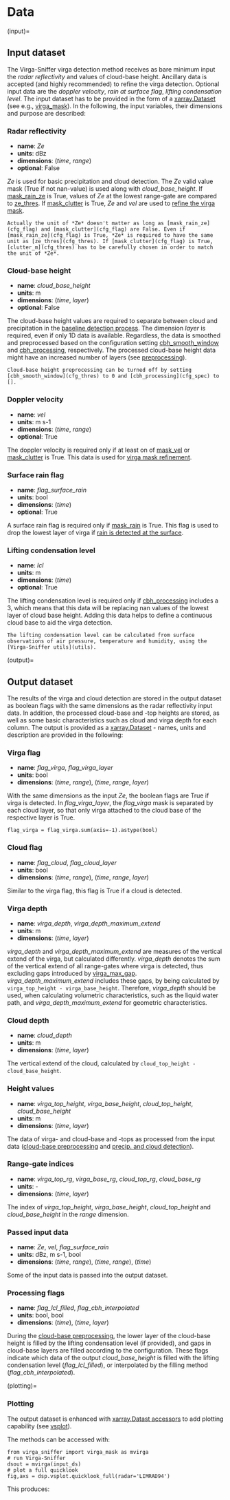 # Data
(input)=
## Input dataset
The Virga-Sniffer virga detection method receives as bare minimum input the *radar reflectivity* and values of cloud-base height. Ancillary data is accepted (and highly recommended) to refine the 
virga detection. Optional input data are the *doppler velocity*, *rain at surface flag*, *lifting condensation level*. The input dataset has to be provided in the form of a [xarray.Dataset](https://docs.xarray.dev/en/stable/generated/xarray.Dataset.html)
(see e.g., [virga_mask](virga_detection)). In the following, the input 
variables, their dimensions and purpose are described:

### Radar reflectivity
 - **name**: *Ze*
 - **units**: dBz
 - **dimensions**: (*time*, *range*)
 - **optional**: False

 *Ze* is used for basic precipitation and cloud detection. The *Ze* valid value mask (True if not nan-value) is used along with *cloud_base_height*. If [mask_rain_ze](cfg_flag) is True, values 
 of *Ze* at the lowest range-gate are compared to [ze_thres](cfg_thres). If [mask_clutter](cfg_flag) is True, *Ze* and *vel* are used to [refine the virga mask](mvel).
```{note}
Actually the unit of *Ze* doesn't matter as long as [mask_rain_ze](cfg_flag) and [mask_clutter](cfg_flag) are False. Even if [mask_rain_ze](cfg_flag) is True, *Ze* is required to have the same 
unit as [ze_thres](cfg_thres). If [mask_clutter](cfg_flag) is True, [clutter_m](cfg_thres) has to be carefully chosen in order to match the unit of *Ze*.
```

### Cloud-base height
 - **name**: *cloud_base_height*
 - **units**: m
 - **dimensions**: (*time*, *layer*)
 - **optional**: False

The cloud-base height values are required to separate between cloud and precipitation in the [baseline detection process](detection). The dimension *layer* is required, even if only 1D data is 
available. Regardless, the data is smoothed and preprocessed based on the 
configuration setting  [cbh_smooth_window](cfg_thres) and [cbh_processing](cfg_spec), respectively. The processed cloud-base height data might have an increased number of layers (see 
[preprocessing](preprocessing)). 
```{note}
Cloud-base height preprocessing can be turned off by setting [cbh_smooth_window](cfg_thres) to 0 and [cbh_processing](cfg_spec) to [].
```

### Doppler velocity
 - **name**: *vel*
 - **units**: m s-1
 - **dimensions**: (*time*, *range*)
 - **optional**: True

The doppler velocity is required only if at least on of  [mask_vel](cfg_flag) or [mask_clutter](cfg_flag) is True. This data is used for [virga mask refinement](mvel).

### Surface rain flag
 - **name**: *flag_surface_rain*
 - **units**: bool
 - **dimensions**: (*time*)
 - **optional**: True

A surface rain flag is required only if  [mask_rain](cfg_flag) is True. This flag is used to drop the lowest layer of virga if [rain is detected at the surface](mrain). 

### Lifting condensation level
 - **name**: *lcl*
 - **units**: m
 - **dimensions**: (*time*)
 - **optional**: True

The lifting condensation level is required only if [cbh_processing](cfg_spec) includes a 3, which means that this data will be replacing nan values of the lowest layer of cloud base height. Adding 
this data helps to define a continuous cloud base to aid the virga detection. 
```{note}
The lifting condensation level can be calculated from surface observations of air pressure, temperature and humidity, using the [Virga-Sniffer utils](utils). 
```


(output)=
## Output dataset
The results of the virga and cloud detection are stored in the output dataset as boolean flags with the same dimensions as the radar reflectivity input data. In addition, the processed cloud-base and -top heights are stored, as well as some basic characteristics such as cloud and virga depth for each column. The output is provided as a
[xarray.Dataset](https://docs.xarray.dev/en/stable/generated/xarray.Dataset.html) - names, units and description are provided in the following:

### Virga flag
 - **name**: *flag_virga*, *flag_virga_layer*
 - **units**: bool
 - **dimensions**: (*time*, *range*), (*time*, *range*, *layer*)

With the same dimensions as the input *Ze*, the boolean flags are True if virga is detected. In *flag_virga_layer*, the *flag_virga* mask is separated by each cloud layer, so that only virga 
attached to the cloud base of the respective layer is True. 
```
flag_virga = flag_virga.sum(axis=-1).astype(bool) 
```

### Cloud flag
 - **name**: *flag_cloud*, *flag_cloud_layer*
 - **units**: bool
 - **dimensions**: (*time*, *range*), (*time*, *range*, *layer*)

Similar to the virga flag, this flag is True if a cloud is detected.

### Virga depth
 - **name**: *virga_depth*, *virga_depth_maximum_extend*
 - **units**: m
 - **dimensions**: (*time*, *layer*)

*virga_depth* and *virga_depth_maximum_extend* are measures of the vertical extend of the virga, but calculated differently. *virga_depth* denotes the sum of the vertical extend of all range-gates 
where virga is detected, thus excluding gaps introduced by [virga_max_gap](cfg_thres). *virga_depth_maximum_extend* includes these gaps, by being calculated by ```virga_top_height - virga_base_height```. Therefore, *virga_depth* should be used, when calculating volumetric characteristics, such as the liquid water path, and *virga_depth_maximum_extend* for geometric characteristics.

### Cloud depth
 - **name**: *cloud_depth*
 - **units**: m
 - **dimensions**: (*time*, *layer*)

The vertical extend of the cloud, calculated by ```cloud_top_height - cloud_base_height```.

### Height values
 - **name**: *virga_top_height*, *virga_base_height*, *cloud_top_height*, *cloud_base_height*
 - **units**: m
 - **dimensions**: (*time*, *layer*)

The data of virga- and cloud-base and -tops as processed from the input data 
([cloud-base preprocessing](preprocessing) and [precip. and cloud detection](detection)).  

### Range-gate indices
 - **name**: *virga_top_rg*, *virga_base_rg*, *cloud_top_rg*, *cloud_base_rg*
 - **units**: -
 - **dimensions**: (*time*, *layer*)

The index of *virga_top_height*, *virga_base_height*, *cloud_top_height* and *cloud_base_height* in the *range* dimension.

### Passed input data
 - **name**: *Ze*, *vel*, *flag_surface_rain*
 - **units**: dBz, m s-1, bool
 - **dimensions**: (*time*, *range*), (*time*, *range*), (*time*)

Some of the input data is passed into the output dataset.

### Processing flags
 - **name**: *flag_lcl_filled*, *flag_cbh_interpolated*
 - **units**: bool, bool
 - **dimensions**: (*time*), (*time*, *layer*)

During the [cloud-base preprocessing](preprocessing), the lower layer of the cloud-base height is filled by the lifting condensation level (if provided), and gaps in cloud-base layers are filled 
according to the configuration. These flags indicate which data of the output *cloud_base_height* is filled with the lifting condensation level (*flag_lcl_filled*), or interpolated by the filling 
method (*flag_cbh_interpolated*).


(plotting)=
### Plotting
The output dataset is enhanced with 
[xarray.Datast accessors](https://docs.xarray.dev/en/stable/generated/xarray.register_dataset_accessor.html)
to add plotting capability (see [vsplot](vsplot)).

The methods can be accessed with:
```{code-block} python
from virga_sniffer import virga_mask as mvirga
# run Virga-Sniffer
dsout = mvirga(input_ds)
# plot a full quicklook
fig,axs = dsp.vsplot.quicklook_full(radar='LIMRAD94')
```

This produces:
```{figure} images/RV_Meteor_virga-timeseries_20200219_18-21_v0.3.4.png
```
